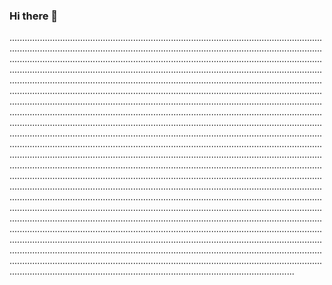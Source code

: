 ### Hi there 👋

.........................................................................................................................................................................................................................................................................................................................................................................................................................................................................................................................................................................................................................................................................................................................................................................................................................................................................................................................................................................................................................................................................................................................................................................................................................................................................................................................................................................................................................................................................................................................................................................................................................................................................................................................................................................................................................................................................................................................................................................................................................................................................................................................................................................................................................................................................................................................................................................................................................................................................................................................................................................................................................................................................................................................................................................................................................................................................................................................................................
